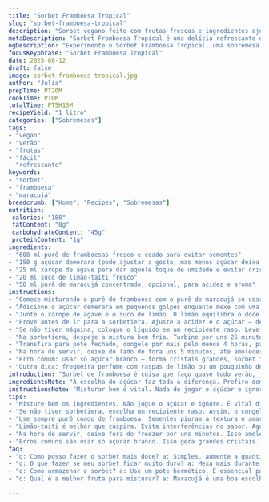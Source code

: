 ```yaml
---
title: "Sorbet Framboesa Tropical"
slug: "sorbet-framboesa-tropical"
description: "Sorbet vegano feito com frutas frescas e ingredientes ajustados para textura e sabor. Usa purê de framboesas com maracujá para dar leve acidez, açúcar demerara que cria uma crosta fina ao congelar, e xarope de agave no lugar do xarope de milho, mais natural e menos enjoativo. Não vai ao fogo, só mistura, mistura muito bem para dissolver o açúcar e evitar cristais. Sorbetira faz a textura ideal, mas é possível bater no processador e congelar mexendo de vez em quando. Tempo de congelamento e textura são guiados pelo toque e resistência ao frio, não relógio. Ideal para dias de calor forte, e para quem não curte sabores muito doces. Um clássico reinventado, com toque tropical e cuidado na técnica para evitar gelo grosso."
metaDescription: "Sorbet Framboesa Tropical é uma delícia refrescante e vegana, perfeita para os dias quentes. Aprenda a fazer essa sobremesa incrível."
ogDescription: "Experimente o Sorbet Framboesa Tropical, uma sobremesa vegana refrescante e com sabor equilibrado. Ideal para o calor."
focusKeyphrase: "Sorbet Framboesa Tropical"
date: 2025-08-12
draft: false
image: sorbet-framboesa-tropical.jpg
author: "Julia"
prepTime: PT20M
cookTime: PT0M
totalTime: PT5H15M
recipeYield: "1 litro"
categories: ["Sobremesas"]
tags:
- "vegan"
- "verão"
- "frutas"
- "fácil"
- "refrescante"
keywords:
- "sorbet"
- "framboesa"
- "maracujá"
breadcrumb: ["Home", "Recipes", "Sobremesas"]
nutrition: 
 calories: "180"
 fatContent: "0g"
 carbohydrateContent: "45g"
 proteinContent: "1g"
ingredients:
- "600 ml purê de framboesas fresco e coado para evitar sementes"
- "150 g açúcar demerara (pode ajustar a gosto, mas menos açúcar deixa sorbet mais firme)"
- "25 ml xarope de agave para dar aquele toque de umidade e evitar cristais"
- "20 ml suco de limão-taiti fresco"
- "50 ml purê de maracujá concentrado, opcional, para acidez e aroma"
instructions:
- "Comece misturando o purê de framboesa com o purê de maracujá se usar, em um bowl. Essa coisa de misturar suco azedo a fruta é mágica, muda o sabor e textura."
- "Adicione o açúcar demerara em pequenos golpes enquanto mexe com uma espátula. O segredo é dissolver bem o açúcar, sino vira cristais na boca depois de congelado."
- "Junte o xarope de agave e o suco de limão. O limão equilibra o doce — quase sempre, sempre. Provavelmente, vai sentir que o sabor ‘brilha’ aí. É sinal bom."
- "Prove antes de ir para a sorbetiera. Ajuste a acidez e o açúcar – deve ficar um pouco mais doce que o ideal, que o congelamento vai diluir."
- "Se não tiver máquina, coloque o líquido em um recipiente raso. Leve ao freezer e mexa vigorosamente a cada 15 minutos. Isso quebra os cristais grandes e traz textura cremosa; dura uns 1h30 assim."
- "Na sorbetiera, despeje a mistura bem fria. Turbine por uns 25 minutos (mais ou menos), até o sorbet ganhar corpo, começar a grudar nas laterais. Não deixe virar sorvete duro demais — mantém a cremosidade."
- "Transfira para pote fechado, congele por mais pelo menos 4 horas, para firmar. Sorbet vai ficando dourado, com casquinha de gelo fraco na superfície, sinal de maturação."
- "Na hora de servir, deixe do lado de fora uns 5 minutos, até amolecer — textura firme, mas sabor explodindo na boca."
- "Erro comum: usar só açúcar branco — forma cristais grandes, sorbet fica pedregoso. Açúcar demerara ou misturar com açúcar invertido ou mel ajuda. Evite também usar purê com sementes; azeda o sorbet e atrapalha."
- "Outra dica: frequeira perfume com raspas de limão ou um pouquinho de hortelã picada antes de servir, o frescor casa demais."
introduction: "Sorbet de framboesa é coisa que faço quase todo verão, já testei dezenas de versões até acertar o ponto entre doce, azedo, e textura firme, sem virar pedra. A magia está no equilíbrio dos ingredientes e o passo a passo. Substituir o tradicional xarope de milho por agave deixa o sorbet mais leve, e o toque de maracujá trouxe um frescor inesperado, que amei muito. Não uso nada quente, porque sorvete e calor não combinam no preparo — dissolvo tudo à mão, para sentir a textura do açúcar até sumir. Se fizer sem sorbetiera, rola mexer muito; é o que quebra o gelo. A textura final é aquele sorvete que quase sorri na boca. Surpresa boa quem provar, garante."
ingredientsNote: "A escolha do açúcar faz toda a diferença. Prefiro demerara porque tem aquele fundo caramelo, que segura o sabor da fruta. O maracujá é opcional, mas entra para dar uma sutil acidez natural além do limão — evita o sorvete ficar só doce e pesado. Xarope de agave é mais natural que o milho, menos enjoativo e impede formação de cristais grandes, super importante para sorbets. Purê de framboesa tem que estar bem coado, sem sementes; elas dão textura arenosa e amargam o sorbet. Se não tiver purê pronto, basta passar as framboesas frescas na peneira, apertando bem. O frescor é chave, então os ingredientes têm que estar frios antes do processo de congelamento. Use limão-taiti sempre, o limão caipira é ótimo mas pode interferir na cor e sabor."
instructionsNote: "Misturar bem é vital. Nada de jogar o açúcar e ignorar — tem que dissolver, senão o sorbet vira uma pedra cheia de cristais ruins. Meus dedos já sentem quando não está pronto, sabe? Na hora da sorbetiera, não supercongele, porque sorbet duro demais perde cremosidade e vira gelo. Para quem não tem máquina, mexer rápido e constante quebra os cristais grosseiros e imita textura, mas dá trabalho. Congelar em pote raso acelera processo e evita cristais. Deixar o sorbet descansar fora do freezer 5 min antes de servir é melhor do que tentar cortar duro como pedra — textura ideal derrete rápido dentro da boca. Pequenos truques como esses salvam o dia e fazem toda diferença para um sorbet caseiro parecer feito por chef."
tips:
- "Misture bem os ingredientes. Não jogue o açúcar e ignore. É vital dissolver tudo. O sorbet não pode ficar com cristais. Use uma espátula para quebrar o açúcar, esse passo é crucial."
- "Se não tiver sorbetiera, escolha um recipiente raso. Assim, o congelamento é mais rápido. Mexa a cada 15 minutos. Isso quebra os cristais grandes. A textura deve ser cremosa, não dura."
- "Use sempre purê coado de framboesa. Sementes pioram a textura e amargam. Aperte bem na peneira e garanta que o frescor entre. O contato das frutas deve ser sempre frio para melhores resultados."
- "Limão-taiti é melhor que caipira. Evita interferências no sabor. Agora, açúcar demerara é a escolha certa. Ele traz um fundo caramelo. Além disso, ajuda na cremosidade."
- "Na hora de servir, deixe fora do freezer por uns minutos. Isso amolece e melhora a textura. Um sorbet firme demais não derrete na boca. Faça esse ajuste sempre."
- "Erros comuns são usar só açúcar branco. Isso gera grandes cristais. Misture açúcares ou inclua mel. Outra dica é usar o purê de maracujá. Ele proporciona acidez sutil e frescor."
faq:
- "q: Como posso fazer o sorbet mais doce? a: Simples, aumente a quantidade de açúcar. Mas não faça de uma vez. Prove durante o preparo, e ajuste aos poucos."
- "q: O que fazer se meu sorbet ficar muito duro? a: Mexa mais durante o congelamento. Se já tá duro, deixe fora do freezer uns minutos, até amolecer."
- "q: Como armazenar o sorbet? a: Use um pote hermético. É essencial para manter a textura. Pode durar até duas semanas no freezer. Mas evite temperaturas muito baixas."
- "q: Qual é a melhor fruta para misturar? a: Maracujá é uma boa escolha. Mas experimente outras. Limão ou cenoura funcionam bem. Tudo depende do seu gosto!"

---
```

